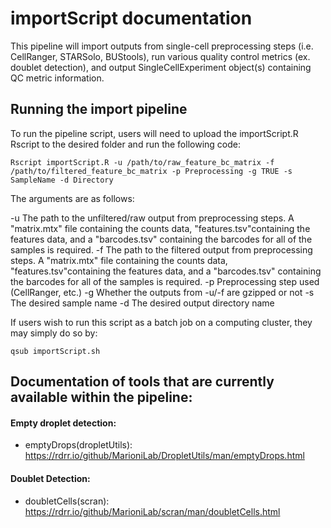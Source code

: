 # importScript documentation

This pipeline will import outputs from single-cell preprocessing steps (i.e. CellRanger, STARSolo, BUStools), run various quality control metrics (ex. doublet detection), and output SingleCellExperiment object(s) containing QC metric information.

## Running the import pipeline

To run the pipeline script, users will need to upload the importScript.R Rscript to the desired folder and run the following code:

```
Rscript importScript.R -u /path/to/raw_feature_bc_matrix -f /path/to/filtered_feature_bc_matrix -p Preprocessing -g TRUE -s SampleName -d Directory
```

The arguments are as follows:

-u The path to the unfiltered/raw output from preprocessing steps. A "matrix.mtx" file containing the counts data, "features.tsv"containing the features data, and a "barcodes.tsv" containing the barcodes for all of the samples is required.
-f The path to the filtered output from preprocessing steps. A "matrix.mtx" file containing the counts data, "features.tsv"containing the features data, and a "barcodes.tsv" containing the barcodes for all of the samples is required.
-p Preprocessing step used (CellRanger, etc.)
-g Whether the outputs from -u/-f are gzipped or not
-s The desired sample name
-d The desired output directory name

If users wish to run this script as a batch job on a computing cluster, they may simply do so by:

```
qsub importScript.sh
```

## Documentation of tools that are currently available within the pipeline:
#### Empty droplet detection:
- emptyDrops(dropletUtils): https://rdrr.io/github/MarioniLab/DropletUtils/man/emptyDrops.html

#### Doublet Detection:
- doubletCells(scran): https://rdrr.io/github/MarioniLab/scran/man/doubletCells.html


